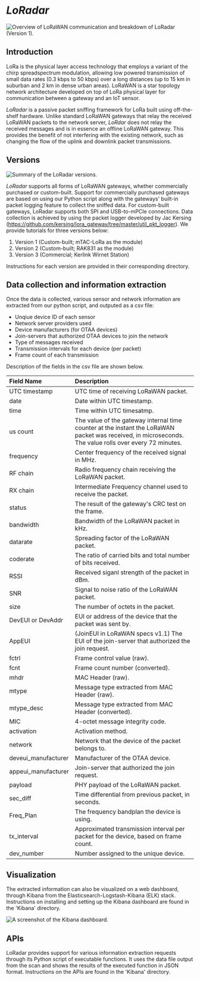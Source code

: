 # _LoRadar_

![Overview of LoRaWAN communication and breakdown of LoRadar (Version 1).](https://drive.google.com/uc?export=view&id=1MKsdDbceHVgKC9ZMwL1FuyNo4fZK0WaD)

## Introduction
LoRa is the physical layer access technology that employs a variant of the chirp spreadspectrum modulation, allowing low powered transmission of small data rates (0.3 kbps to 50 kbps) over a long distances (up to 15 km in suburban and 2 km in dense urban areas). LoRaWAN is a star topology network architecture developed on top of LoRa physical layer for communication between a gateway and an IoT sensor.

_LoRadar_ is a passive packet sniffing framework for LoRa built using off-the-shelf hardware. Unlike standard LoRaWAN gateways that relay the received LoRaWAN packets to the network server, _LoRdar_ does not relay the received messages and is in essence an offline LoRaWAN gateway. This provides the benefit of not interfering with the existing network, such as changing the flow of the uplink and downlink packet transmissions.

## Versions

![Summary of the LoRadar versions.](https://drive.google.com/uc?export=view&id=1OKXoblexwRSbd8lldo-9EEsxAR2Xif-K)

_LoRadar_ supports all forms of LoRaWAN gateways, whether commercially purchased or custom-built. Support for commercially purchased gateways are based on using our Python script along with the gateways' built-in packet logging feature to collect the sniffed data. For custom-built gateways, LoRadar supports both SPI and USB-to-mPCIe connections. Data collection is achieved by using the packet logger developed by Jac Kersing (https://github.com/kersing/lora_gateway/tree/master/util_pkt_logger). We provide tutorials for three versions below:
1) Version 1 (Custom-built; mTAC-LoRa as the module)
2) Version 2 (Custom-built; RAK831 as the module)
3) Version 3 (Commercial; Kerlink Wirnet Station)

Instructions for each version are provided in their corresponding directory.

## Data collection and information extraction
Once the data is collected, various sensor and network information are extracted from our python script, and outputed as a csv file:
- Unqiue device ID of each sensor
- Network server providers used
- Device manufacturers (for OTAA devices)
- Join-servers that authorized OTAA devices to join the network
- Type of messages received
- Transmission intervals for each device (per packet)
- Frame count of each transmission

Description of the fields in the csv file are shown below.

| Field Name | Description |
| :---       | :---        |
| UTC timestamp | UTC time of receiving LoRaWAN packet. |
| date | Date within UTC timestamp. |
| time | Time within UTC timesatmp. |
| us count | The value of the gateway internal time counter at the instant the LoRaWAN packet was received, in microseconds. The value rolls over every 72 minutes. |
| frequency | Center frequency of the received signal in MHz. |
| RF chain | Radio frequency chain receiving the LoRaWAN packet. |
| RX chain | Intermediate Frequency channel used to receive the packet. |
| status | The result of the gateway's CRC test on the frame. |
| bandwidth | Bandwidth of the LoRaWAN packet in kHz. |
| datarate | Spreading factor of the LoRaWAN packet. |
| coderate | The ratio of carried bits and total number of bits received. |
| RSSI | Received siganl strength of the packet in dBm. |
| SNR | Signal to noise ratio of the LoRaWAN packet. |
| size | The number of octets in the packet. |
| DevEUI or DevAddr | EUI or address of the device that the packet was sent by. |
| AppEUI | (JoinEUI in LoRaWAN specs v1.1) The EUI of the join-server that authorized the join request. |
| fctrl | Frame control value (raw). |
| fcnt | Frame count number (converted). |
| mhdr | MAC Header (raw). |
| mtype | Message type extracted from MAC Header (raw). |
| mtype_desc | Message type extracted from MAC Header (converted). |
| MIC | 4-octet message integrity code. |
| activation | Activation method. |
| network | Network that the device of the packet belongs to. |
| deveui_manufacturer | Manufacturer of the OTAA device. |
| appeui_manufacturer | Join-server that authorized the join request. |
| payload | PHY payload of the LoRaWAN packet. |
| sec_diff | Time differential from previous packet, in seconds. |
| Freq_Plan | The frequency bandplan the device is using. |
| tx_interval | Approximated transmission interval per packet for the device, based on frame count. |
| dev_number | Number assigned to the unique device. |

## Visualization
The extracted information can also be visualized on a web dashboard, through Kibana from the Elasticsearch-Logstash-Kibana (ELK) stack. Instructions on installing and setting up the Kibana dashboard are found in the 'Kibana' directory.

![A screenshot of the Kibana dashboard.](https://drive.google.com/uc?export=view&id=1sM8tS8UqK4CDGhlQFkQ7e9hJQtHtDFv5)

## APIs
LoRadar provides support for various information extraction requests through its Python script of executable functions. It uses the data file output from the scan and shows the results of the executed function in JSON format. Instructions on the APIs are found in the 'Kibana' directory.
